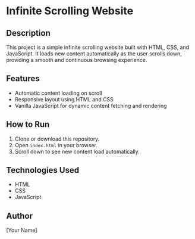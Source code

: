 # Infinite Scrolling Website

## Description
This project is a simple infinite scrolling website built with HTML, CSS, and JavaScript. It loads new content automatically as the user scrolls down, providing a smooth and continuous browsing experience.

## Features
- Automatic content loading on scroll
- Responsive layout using HTML and CSS
- Vanilla JavaScript for dynamic content fetching and rendering

## How to Run
1. Clone or download this repository.
2. Open `index.html` in your browser.
3. Scroll down to see new content load automatically.

## Technologies Used
- HTML
- CSS
- JavaScript

## Author
[Your Name]
